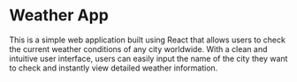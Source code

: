# Weather App
This is a simple web application built using React that allows users to check the current weather conditions of any city worldwide. With a clean and intuitive user interface, users can easily input the name of the city they want to check and instantly view detailed weather information.
